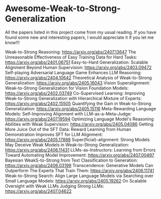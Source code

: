 # Awesome-Weak-to-Strong-Generalization
All the papers listed in this project come from my usual reading.
If you have found some new and interesting papers, I would appreciate it if you let me know!!! 


Weak-to-Strong Reasoning: https://arxiv.org/abs/2407.13647
The Unreasonable Effectiveness of Easy Training Data for Hard Tasks: https://arxiv.org/abs/2401.06751
Easy-to-Hard Generalization: Scalable Alignment Beyond Human Supervision: https://arxiv.org/abs/2403.09472
Self-playing Adversarial Language Game Enhances LLM Reasoning: https://arxiv.org/abs/2404.10642
Theoretical Analysis of Weak-to-Strong Generalization: https://arxiv.org/abs/2405.16043
Vision Superalignment: Weak-to-Strong Generalization for Vision Foundation Models: https://arxiv.org/abs/2402.03749
Co-Supervised Learning: Improving Weak-to-Strong Generalization with Hierarchical Mixture of Experts: https://arxiv.org/abs/2402.15505
Quantifying the Gain in Weak-to-Strong Generalization: https://arxiv.org/abs/2405.15116
Meta-Rewarding Language Models: Self-Improving Alignment with LLM-as-a-Meta-Judge: https://arxiv.org/abs/2407.19594
Optimizing Language Model's Reasoning Abilities with Weak Supervision: https://arxiv.org/abs/2405.04086
Getting More Juice Out of the SFT Data: Reward Learning from Human Demonstration Improves SFT for LLM Alignment: https://arxiv.org/abs/2405.17888
Super(ficial)-alignment: Strong Models May Deceive Weak Models in Weak-to-Strong Generalization: https://arxiv.org/abs/2406.11431
LLMs-as-Instructors: Learning from Errors Toward Automating Model Improvement: https://arxiv.org/abs/2407.00497
Bayesian WeakS-to-Strong from Text Classification to Generation: https://arxiv.org/abs/2406.03199
Transcendence: Generative Models Can Outperform The Experts That Train Them: https://arxiv.org/abs/2406.11741
Weak-to-Strong Search: Align Large Language Models via Searching over Small Language Models: https://arxiv.org/abs/2405.19262
On Scalable Oversight with Weak LLMs Judging Strong LLMs: https://arxiv.org/abs/2407.04622
